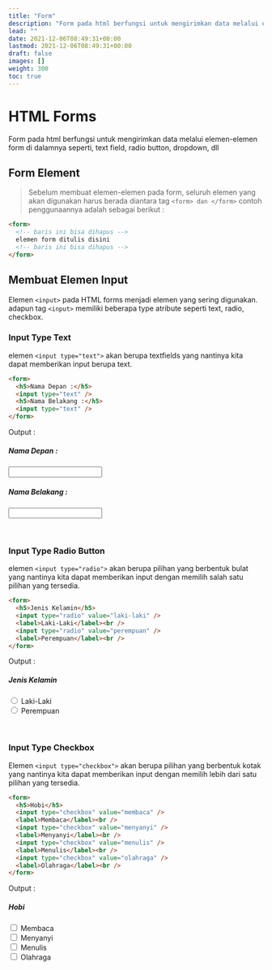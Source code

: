 ```yaml
---
title: "Form"
description: "Form pada html berfungsi untuk mengirimkan data melalui elemen-elemen form di dalamnya seperti, text field, radio button, dropdown, dll"
lead: ""
date: 2021-12-06T08:49:31+00:00
lastmod: 2021-12-06T08:49:31+00:00
draft: false
images: []
weight: 300
toc: true
---
```

# HTML Forms

Form pada html berfungsi untuk mengirimkan data melalui elemen-elemen form di dalamnya seperti, text field, radio button, dropdown, dll

## Form Element

> Sebelum membuat elemen-elemen pada form, seluruh elemen yang akan digunakan harus berada diantara tag `<form> dan </form>` contoh penggunaannya adalah sebagai berikut :

```html
<form>
  <!-- baris ini bisa dihapus -->
  elemen form ditulis disini
  <!-- baris ini bisa dihapus -->
</form>
```

## Membuat Elemen Input

Elemen `<input>` pada HTML forms menjadi elemen yang sering digunakan. adapun tag `<input>` memiliki beberapa type atribute seperti text, radio, checkbox.

### Input Type Text

elemen `<input type="text">` akan berupa textfields yang nantinya kita dapat memberikan input berupa text.

```html
<form>
  <h5>Nama Depan :</h5>
  <input type="text" />
  <h5>Nama Belakang :</h5>
  <input type="text" />
</form>
```

Output :

  <form>
    <h5>Nama Depan :</h5>
    <input type="text">
    <h5>Nama Belakang :</h5>
    <input type="text">
  </form>
  <br>

### Input Type Radio Button

elemen `<input type="radio">` akan berupa pilihan yang berbentuk bulat yang nantinya kita dapat memberikan input dengan memilih salah satu pilihan yang tersedia.

```html
<form>
  <h5>Jenis Kelamin</h5>
  <input type="radio" value="laki-laki" />
  <label>Laki-Laki</label><br />
  <input type="radio" value="perempuan" />
  <label>Perempuan</label><br />
</form>
```

Output :

<form>
  <h5>Jenis Kelamin</h5>
  <input type="radio" value="laki-laki">
  <label>Laki-Laki</label><br>
  <input type="radio" value="perempuan">
  <label>Perempuan</label><br>
</form>
<br>

### Input Type Checkbox

Elemen `<input type="checkbox">` akan berupa pilihan yang berbentuk kotak yang nantinya kita dapat memberikan input dengan memilih lebih dari satu pilihan yang tersedia.

```html
<form>
  <h5>Hobi</h5>
  <input type="checkbox" value="membaca" />
  <label>Membaca</label><br />
  <input type="checkbox" value="menyanyi" />
  <label>Menyanyi</label><br />
  <input type="checkbox" value="menulis" />
  <label>Menulis</label><br />
  <input type="checkbox" value="olahraga" />
  <label>Olahraga</label><br />
</form>
```

Output :

<form>
  <h5>Hobi</h5>
  <input type="checkbox" value="membaca">
  <label>Membaca</label><br>
  <input type="checkbox" value="menyanyi">
  <label>Menyanyi</label><br>
  <input type="checkbox" value="menulis">
  <label>Menulis</label><br>
  <input type="checkbox" value="olahraga">
  <label>Olahraga</label><br>
</form>
<br>
